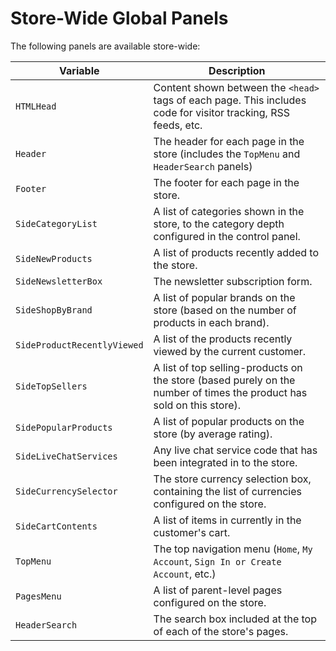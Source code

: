 # Store-Wide Global Panels


The following panels are available store-wide:

| Variable | Description |
|-----------------|------------------|
| `HTMLHead` | Content shown between the `<head>` tags of each page. This includes code for visitor tracking, RSS feeds, etc. |
| `Header` | The header for each page in the store (includes the `TopMenu` and `HeaderSearch` panels) |
| `Footer` | The footer for each page in the store. |
| `SideCategoryList` | A list of categories shown in the store, to the category depth configured in the control panel. |
| `SideNewProducts` | A list of products recently added to the store. |
| `SideNewsletterBox` | The newsletter subscription form. |
| `SideShopByBrand` | A list of popular brands on the store (based on the number of products in each brand). |
| `SideProductRecentlyViewed` | A list of the products recently viewed by the current customer. |
| `SideTopSellers` | A list of top selling-products on the store (based purely on the number of times the product has sold on this store). |
| `SidePopularProducts` | A list of popular products on the store (by average rating). |
| `SideLiveChatServices` | Any live chat service code that has been integrated in to the store. |
| `SideCurrencySelector` | The store currency selection box, containing the list of currencies configured on the store. |
| `SideCartContents` | A list of items in currently in the customer's cart. |
| `TopMenu` | The top navigation menu (`Home`, `My Account`, `Sign In or Create Account`, etc.) |
| `PagesMenu` | A list of parent-level pages configured on the store. |
| `HeaderSearch` | The search box included at the top of each of the store's pages. |

